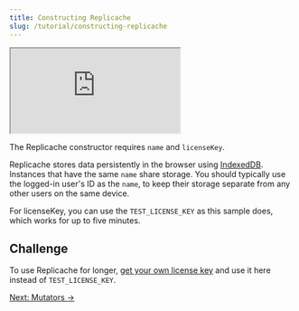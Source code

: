 ```yaml
---
title: Constructing Replicache
slug: /tutorial/constructing-replicache
---
```


<iframe src="https://codesandbox.io/embed/replicache-constructing-zh7uvb?hidenavigation=1&autoresize=1&fontsize=12&hidenavigation=0&theme=light&codemirror=1&view=split"
     style={{'width':'100%','height':'350px', 'border':'1px solid rgb(222,221,221)', 'overflow':'hidden'}}
     title="constructing-replicache"
     allow="accelerometer; ambient-light-sensor; camera; encrypted-media; geolocation; gyroscope; hid; microphone; midi; payment; usb; vr; xr-spatial-tracking"
     sandbox="allow-forms allow-modals allow-popups allow-presentation allow-same-origin allow-scripts"
></iframe>

The Replicache constructor requires `name` and `licenseKey`.

Replicache stores data persistently in the browser using [IndexedDB](https://developer.mozilla.org/en-US/docs/Web/API/IndexedDB_API). Instances that have the same `name` share storage. You should typically use the logged-in user's ID as the `name`, to keep their storage separate from any other users on the same device.

For licenseKey, you can use the `TEST_LICENSE_KEY` as this sample does, which works for up to five minutes.

<h2>Challenge</h2>

To use Replicache for longer, [get your own license key](/howto/licensing) and use it here instead of `TEST_LICENSE_KEY`.

<div style={{fontSize:"1.2em", fontWeight:"bold", marginTop:"3em"}}><a href="/tutorial/adding-mutators">Next: Mutators &rarr;</a></div>
